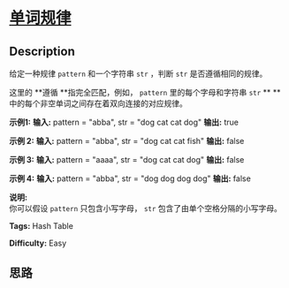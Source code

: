 # [单词规律][title]

## Description

给定一种规律 `pattern` 和一个字符串 `str` ，判断 `str` 是否遵循相同的规律。

这里的  **遵循  **指完全匹配，例如， `pattern` 里的每个字母和字符串 `str` ** **
中的每个非空单词之间存在着双向连接的对应规律。

**示例1:**
            **输入:** pattern = "abba", str = "dog cat cat dog"    **输出:** true

**示例 2:**
            **输入:** pattern = "abba", str = "dog cat cat fish"    **输出:** false

**示例 3:**
            **输入:** pattern = "aaaa", str = "dog cat cat dog"    **输出:** false

**示例  4:**
            **输入:** pattern = "abba", str = "dog dog dog dog"    **输出:** false

**说明:**  
你可以假设 `pattern` 只包含小写字母， `str` 包含了由单个空格分隔的小写字母。  


**Tags:** Hash Table

**Difficulty:** Easy

## 思路

[title]: https://leetcode-cn.com/problems/word-pattern
